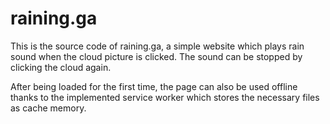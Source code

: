 # raining.ga

This is the source code of raining.ga, a simple website which plays rain sound when the cloud picture is clicked. The sound can be stopped by clicking the cloud again. 

After being loaded for the first time, the page can also be used offline thanks to the implemented service worker which stores the necessary files as cache memory.
